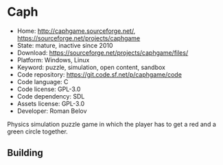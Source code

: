 # Caph

- Home: http://caphgame.sourceforge.net/, https://sourceforge.net/projects/caphgame
- State: mature, inactive since 2010
- Download: https://sourceforge.net/projects/caphgame/files/
- Platform: Windows, Linux
- Keyword: puzzle, simulation, open content, sandbox
- Code repository: https://git.code.sf.net/p/caphgame/code
- Code language: C
- Code license: GPL-3.0
- Code dependency: SDL
- Assets license: GPL-3.0
- Developer: Roman Belov

Physics simulation puzzle game in which the player has to get a red and a green circle together.

## Building
